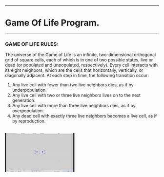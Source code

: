 *******************************************************************************************
# Game Of Life Program.
*******************************************************************************************

### GAME OF LIFE RULES:   
The universe of the Game of Life is an infinite, two-dimensional orthogonal grid of square cells, each of which is in one of two possible states, live or dead (or populated and unpopulated, respectively).
Every cell interacts with its eight neighbors, which are the cells that horizontally, vertically, or diagonally adjacent. At each step in time, the following transition occur:
1) Any live cell with fewer than two live neighbors dies, as if by underpopulation. 
2) Any live cell with two or three live neighbors lives on to the next generation. 
3) Any live cell with more than three live neighbors dies, as if by overpopulation. 
4) Any dead cell with exactly three live neighbors becomes a live cell, as if by reproduction. 

<br>

<div style='display:flex; justify-content:space-between;'>
    <img src='./assets/images/GameOfLife_1.gif' alt='GIF 1' style='flex:1; max-width:45%; height:auto;'>
    <img src='./assets/images/GameOfLife_2.gif' alt='GIF 2' style='flex:1; max-width:45%; height:auto;>
</div>
        
<br>

### Implemented Command:
- Left mouse click --> Select / Make Cell Alive 
- Right mouse click --> Erase / Kill Cell
- Ctrl + Right mouse click + Drag --> Select Multiple Cell
- Ctrl + C or X (After Multiple Cell Selection) --> Copy / Cut Selected Cells
- Ctrl + V --> Paste Selected Cells


For more Patterns to upload:
- http://www.radicaleye.com/lifepage/picgloss/picgloss.html
- https://conwaylife.appspot.com/pattern/almosymmetric

